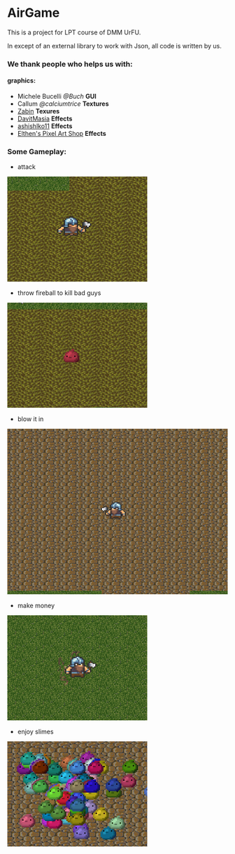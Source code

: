 # **AirGame**

<par>
This is a project for LPT course of DMM UrFU.

In except of an external library to work with Json, 
 all code is written by us.

### We thank people who helps us with:

#### graphics:

* Michele Bucelli *@Buch* **GUI**
* Callum *@calciumtrice* **Textures**
* [Zabin](http://duskrpg.blogspot.com/) **Texures**
* [DavitMasia](https://twitter.com/DavitMasia) **Effects**
* [ashishlko11](https://twitter.com/ashishlko11) **Effects**
* [Elthen's Pixel Art Shop](https://elthen.itch.io/)  **Effects**

### Some Gameplay:

* attack

![attack](attacks.gif)

* throw fireball to kill bad guys

![fireball](fireball.gif)

* blow it in

![blow](wall.gif)

* make money

![You can make money](bones.gif)

* enjoy slimes

![Enjoy slimes](slimes.gif)

</par>

